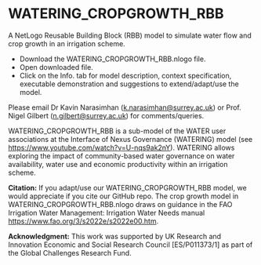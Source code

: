 # WATERING_CROPGROWTH_RBB
A NetLogo Reusable Building Block (RBB) model to simulate water flow and crop growth in an irrigation scheme.

- Download the WATERING_CROPGROWTH_RBB.nlogo file.
- Open downloaded file. 
- Click on the Info. tab for model description, context specification, executable demonstration and suggestions to extend/adapt/use the model. 

Please email Dr Kavin Narasimhan (k.narasimhan@surrey.ac.uk) or Prof. Nigel Gilbert (n.gilbert@surrey.ac.uk) for comments/queries. 

WATERING_CROPGROWTH_RBB is a sub-model of the WATER user associations at the Interface of Nexus Governance (WATERING) model (see https://www.youtube.com/watch?v=U-nqs9ak2nY). WATERING allows exploring the impact of community-based water governance on water availability, water use and economic productivity within an irrigation scheme. 

**Citation:** If you adapt/use our WATERING_CROPGROWTH_RBB model, we would appreciate if you cite our GitHub repo. The crop growth model in WATERING_CROPGROWTH_RBB.nlogo draws on guidance in the FAO Irrigation Water Management: Irrigation Water Needs manual https://www.fao.org/3/s2022e/s2022e00.htm. 

**Acknowledgment:** This work was supported by UK Research and Innovation Economic and Social Research Council [ES/P011373/1] as part of the Global Challenges Research Fund.
